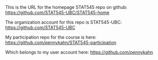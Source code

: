 This is the URL for the homepage STAT545 repo on github:
https://github.com/STAT545-UBC/STAT545-home

The organization account for this repo is STAT545-UBC:
https://github.com/STAT545-UBC



My participation repo for the course is here:
https://github.com/pennykahn/STAT545-participation

Which belongs to my user account here:
https://github.com/pennykahn
